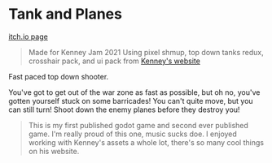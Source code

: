 # Tank and Planes

[itch.io page](https://hideyboi-dev.itch.io/tank-and-planes)

> Made for Kenney Jam 2021
Using pixel shmup, top down tanks redux, crosshair pack, and ui pack from [Kenney's website](https://kenney.nl/assets)


Fast paced top down shooter.

You've got to get out of the war zone as fast as possible, but oh no, you've gotten yourself stuck on some barricades! You can't quite move, but you can still turn! Shoot down the enemy planes before they destroy you!

>This is my first published godot game and second ever published game. I'm really proud of this one, music sucks doe. I enjoyed working with Kenney's assets a whole lot, there's so many cool things on his website.
